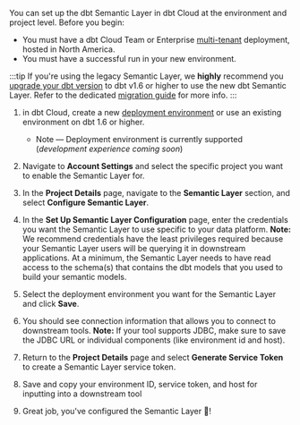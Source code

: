 You can set up the dbt Semantic Layer in dbt Cloud at the environment and project level. Before you begin:
- You must have a dbt Cloud Team or Enterprise [multi-tenant](/docs/cloud/about-cloud/regions-ip-addresses) deployment, hosted in North America. 
- You must have a successful run in your new environment.

:::tip
If you're using the legacy Semantic Layer, we **highly** recommend you [upgrade your dbt version](/docs/dbt-versions/upgrade-core-in-cloud) to dbt v1.6 or higher to use the new dbt Semantic Layer. Refer to the dedicated [migration guide](/guides/migration/sl-migration) for more info.
:::

1. in dbt Cloud, create a new [deployment environment](/docs/deploy/deploy-environments#create-a-deployment-environment) or use an existing environment on dbt 1.6 or higher.
    * Note &mdash; Deployment environment is currently supported (_development experience coming soon_)

2. Navigate to **Account Settings** and select the specific project you want to enable the Semantic Layer for.

3. In the **Project Details** page, navigate to the **Semantic Layer** section, and select **Configure Semantic Layer**.

<Lightbox src="/img/docs/dbt-cloud/semantic-layer/sl-initial-page.jpg" width="60%" title="Semantic Layer section in the Project Details page"/>

4. In the **Set Up Semantic Layer Configuration** page, enter the credentials you want the Semantic Layer to use specific to your data platform. 
**Note:** We recommend credentials have the least privileges required because your Semantic Layer users will be querying it in downstream applications. At a minimum, the Semantic Layer needs to have read access to the schema(s) that contains the dbt models that you used to build your semantic models.

5. Select the deployment environment you want for the Semantic Layer and click **Save**.

<Lightbox src="/img/docs/dbt-cloud/semantic-layer/sl-configure-sl.jpg" width="50%" title="Set Up your Semantic Layer configuration."/>

6. You should see connection information that allows you to connect to downstream tools. 
**Note:** If your tool supports JDBC, make sure to save the JDBC URL or individual components (like environment id and host). <!--If it uses the Semantic Layer GraphQL API, save the GraphQL API host information instead.-->

7. Return to the **Project Details** page and select **Generate Service Token** to create a Semantic Layer service token. 

8. Save and copy your environment ID, service token, and host for inputting into a downstream tool

9. Great job, you've configured the Semantic Layer 🎉! 

